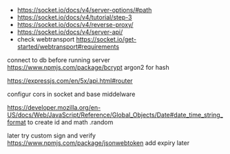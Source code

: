 - https://socket.io/docs/v4/server-options/#path
- https://socket.io/docs/v4/tutorial/step-3
- https://socket.io/docs/v4/reverse-proxy/
- https://socket.io/docs/v4/server-api/
- check webtransport https://socket.io/get-started/webtransport#requirements


connect to db before running server
https://www.npmjs.com/package/bcrypt
argon2 for hash 

https://expressjs.com/en/5x/api.html#router

configur cors in socket and base middelware

https://developer.mozilla.org/en-US/docs/Web/JavaScript/Reference/Global_Objects/Date#date_time_string_format to create id and math .random


later try custom sign and verify
https://www.npmjs.com/package/jsonwebtoken
add expiry later

